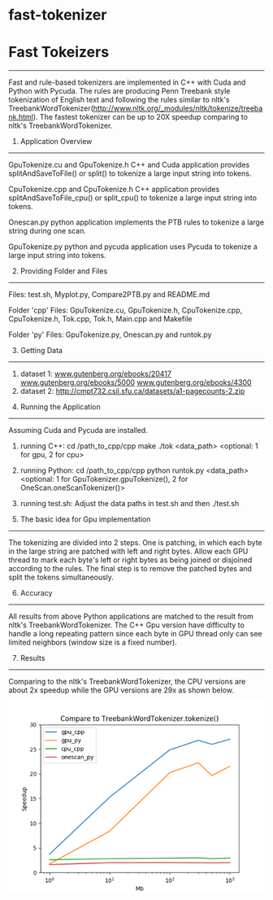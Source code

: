 # fast-tokenizer
# Fast Tokeizers
-----------------
Fast and rule-based tokenizers are implemented in C++ with Cuda and Python with Pycuda. The rules are producing Penn Treebank style tokenization of English text and following the rules similar to nltk's TreebankWordTokenizer(http://www.nltk.org/_modules/nltk/tokenize/treebank.html). The fastest tokenizer can be up to 20X speedup comparing to nltk's TreebankWordTokenizer.


1. Application Overview
-----------------------
GpuTokenize.cu and GpuTokenize.h
	C++ and Cuda application
	provides splitAndSaveToFile() or split() to tokenize a large input string into tokens.

CpuTokenize.cpp and CpuTokenize.h
	C++ application
	provides splitAndSaveToFile_cpu() or split_cpu() to tokenize a large input string into tokens.

Onescan.py
	python application
	implements the PTB rules to tokenize a large string during one scan.

GpuTokenize.py
	python and pycuda application
	uses Pycuda to tokenize a large input string into tokens.


2. Providing Folder and Files
-----------------
Files: test.sh, Myplot.py, Compare2PTB.py and README.md

Folder 'cpp'
Files: GpuTokenize.cu, GpuTokenize.h, CpuTokenize.cpp, CpuTokenize.h, Tok.cpp, Tok.h, Main.cpp and Makefile

Folder 'py'
Files: GpuTokenize.py, Onescan.py and runtok.py


3. Getting Data
---------------
1) dataset 1: www.gutenberg.org/ebooks/20417 www.gutenberg.org/ebooks/5000 www.gutenberg.org/ebooks/4300
2) dataset 2: http://cmpt732.csil.sfu.ca/datasets/a1-pagecounts-2.zip


4. Running the Application
--------------------------
Assuming Cuda and Pycuda are installed.
1) running C++:
cd /path_to_cpp/cpp
make
./tok <data_path> <optional: 1 for gpu, 2 for cpu>

2) running Python:
cd /path_to_cpp/cpp
python runtok.py <data_path> <optional: 1 for GpuTokenizer.gpuTokenize(), 2 for OneScan.oneScanTokenizer()>

3) running test.sh:
Adjust the data paths in test.sh and then 
./test.sh


5. The basic idea for Gpu implementation
----------------------------------------
The tokenizing are divided into 2 steps. One is patching, in which each byte in the large string are patched with left and right bytes. Allow each GPU thread to mark each byte's left or right bytes as being joined or disjoined according to the rules.
The final step is to remove the patched bytes and split the tokens simultaneously.
 

6. Accuracy
-----------
All results from above Python applications are matched to the result from nltk's TreebankWordTokenizer. The C++ Gpu version have difficulty to handle a long repeating pattern since each byte in GPU thread only can see limited neighbors (window size is a fixed number).


7. Results
----------
Comparing to the nltk's TreebankWordTokenizer, the CPU versions are about 2x speedup while the GPU versions are 29x as shown below.

![](figure_1.png)
